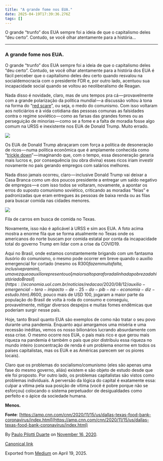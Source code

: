 ```yaml
---
title: "A grande fome nos EUA."
date: 2025-04-19T17:39:36.276Z
tags: []
---
```


O grande “trunfo” dos EUA sempre foi a ideia de que o capitalismo deles “deu certo”. Contudo, se você olhar atentamente para a história…

* * *

### A grande fome nos EUA.

O grande “trunfo” dos EUA sempre foi a ideia de que o capitalismo deles “deu certo”. Contudo, se você olhar atentamente para a história dos EUA é fácil perceber que o capitalismo deles deu certo quando resvalou na socialdemocracia com o presidente FDR e, por outro lado, acentuou sua incapacidade social quando se voltou ao neoliberalismo de Reagan.

Nada disso é novidade, claro, mas de uns tempos pra cá — provavelmente com a grande polarização da política mundial — a discussão voltou à tona na forma do “[red scare](https://www.wikiwand.com/en/Red_Scare)”, ou seja, o medo do comunismo. Com isso voltaram aos noticiários e à vida cotidiana das pessoas comunas as falsidades contra o regime soviético — como as farsas das grandes fomes ou as perseguição de minorias — como se a fome e a falta de moradia fosse algo comum na URSS e inexistente nos EUA de Donald Trump. Muito errado.

![](https://cdn-images-1.medium.com/max/800/1*LRgpuPn28-5w-iRUUiDKdw.jpeg)

Os EUA de Donald Trump abraçaram com força a política de desoneração de ricos — numa política econômica que é amplamente conhecida como “[trickle down](https://www.wikiwand.com/en/Trickle-down_economics#:~:text=Trickle%2Ddown%20economics%2C%20also%20called,large%20in%20the%20long%20term.)” — imaginando que, com o tempo, essa desoneração geraria mais lucros e, por consequência (ou obra divina) esses ricos iriam investir novamente no país gerando empregos com salários melhores.

Nada disso jamais ocorreu, claro — inclusive Donald Trump vai deixar a Casa Branca como um dos poucos presidente a entregar um saldo negativo de empregos — e com isso todos se voltaram, novamente, a apontar os erros do suposto comunismo soviético, criticando as moradias “feias” e padronizadas que eram entregues às pessoas de baixa renda ou as filas para buscar comida nas cidades menores.

![](https://cdn-images-1.medium.com/max/800/1*W8lq3dk9VoviCLMW5X86Uw.jpeg)

Fila de carros em busca de comida no Texas.

Novamente, isso não é aplicável à URSS e sim aos EUA. A foto acima mostra a enorme fila que se forma atualmente no Texas onde os americanos do norte buscam por comida estatal por conta da incapacidade total do governo Trump em lidar com a crise da COVID19.

Aqui no Brasil, onde estamos constantemente brigando com um fantasma ilusório do comunismo, o mesmo pode ocorrer em breve quando o auxílio emergencial for cortado (mesmo os R$300 fazem muita falta, inclusive pra mim), uma vez que o auxilio representou o [maior salto para fora da linha da pobreza da história do Brasil](https://economia.uol.com.br/noticias/redacao/2020/08/12/auxilio-emergencial-tera-impacto-de-25-do-pib-na-economia-diz-estudo.htm). R$600, pouco mais de USD 100, jogaram a maior parte da população do Brasil de volta à roda do consumo e conseguiu, provavelmente, mitigar diversos despejos e muitas fomes endêmicas que poderiam surgir nesse país.

Hoje, tanto Brasil quanto EUA são exemplos de como não tratar o seu povo durante uma pandemia. Enquanto aqui amargamos uma miséria e uma recessão inéditas, vemos os nosso bilionários lucrando absurdamente com essa crise. O mesmo ocorre nos EUA, o país mais rico e que gerou mais riqueza na pandemia é também o país que pior distribuiu essa riqueza no mundo inteiro (concentração de renda é um problema enorme em todos os países capitalistas, mas os EUA e as Américas parecem ser os piores locais).

Claro que os problemas do socialismo/comunismo (eles são apenas uma fase do mesmo governo, aliás) existem e são objeto de estudo desde que ele foi proposto. Por outro lado, os problemas capitalistas são vistos como problemas individuais. A perversão da lógica do capital é exatamente essa: culpar a vítima pela sua posição de vítima (você é pobre porque não se esforçou) colocando o sistema perpetuador de desigualdades como perfeito e o ápice da sociedade humana.

**Menos.**

**Fonte**: [https://amp.cnn.com/cnn/2020/11/15/us/dallas-texas-food-bank-coronavirus/index.html](https://amp.cnn.com/cnn/2020/11/15/us/dallas-texas-food-bank-coronavirus/index.html)

By [Paulo Pilotti Duarte](https://medium.com/@paulopilotti) on [November 16, 2020](https://medium.com/p/9ae2cdf4cd7c).

[Canonical link](https://medium.com/@paulopilotti/a-grande-fome-nos-eua-9ae2cdf4cd7c)

Exported from [Medium](https://medium.com) on April 19, 2025.